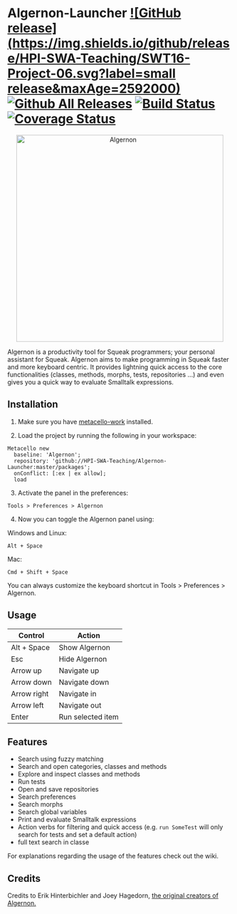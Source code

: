 # Algernon-Launcher [![GitHub release](https://img.shields.io/github/release/HPI-SWA-Teaching/SWT16-Project-06.svg?label=small release&maxAge=2592000)](https://github.com/HPI-SWA-Teaching/SWT16-Project-06/releases/latest) [![Github All Releases](https://img.shields.io/github/downloads/HPI-SWA-Teaching/SWT16-Project-06/total.svg?maxAge=60)](https://github.com/HPI-SWA-Teaching/SWT16-Project-06/releases) [![Build Status](https://api.travis-ci.org/HPI-SWA-Teaching/SWT16-Project-06.svg)](https://travis-ci.org/HPI-SWA-Teaching/SWT16-Project-06) [![Coverage Status](https://coveralls.io/repos/github/HPI-SWA-Teaching/SWT16-Project-06/badge.svg?branch=master)](https://coveralls.io/github/HPI-SWA-Teaching/SWT16-Project-06?branch=master)

<p align="center">
  <img src="https://cloud.githubusercontent.com/assets/6453623/16036676/47e23582-321d-11e6-9032-bcb96873d348.png" width="465" alt="Algernon"/>
</p>

Algernon is a productivity tool for Squeak programmers; your personal assistant for Squeak. Algernon aims to make programming in Squeak faster and more keyboard centric. It provides lightning quick access to the core functionalities (classes, methods, morphs, tests, repositories ...) and even gives you a quick way to evaluate Smalltalk expressions.

## Installation
1. Make sure you have [metacello-work](https://github.com/dalehenrich/metacello-work) installed.

2. Load the project by running the following in your workspace:
  ```smalltalk
  Metacello new
    baseline: 'Algernon';
    repository: 'github://HPI-SWA-Teaching/Algernon-Launcher:master/packages';
    onConflict: [:ex | ex allow];
    load
  ```

3. Activate the panel in the preferences:
  ```
  Tools > Preferences > Algernon
  ```

4. Now you can toggle the Algernon panel using:

  Windows and Linux:
  ```
  Alt + Space
  ```
  Mac:
  ```
  Cmd + Shift + Space
  ```
You can always customize the keyboard shortcut in Tools > Preferences > Algernon.

## Usage

| Control     | Action            |
|-------------|-------------------|
| Alt + Space | Show Algernon     |
| Esc         | Hide Algernon     |
| Arrow up    | Navigate up       |
| Arrow down  | Navigate down     |
| Arrow right | Navigate in       |
| Arrow left  | Navigate out      |
| Enter       | Run selected item |


## Features

- Search using fuzzy matching
- Search and open categories, classes and methods
- Explore and inspect classes and methods
- Run tests
- Open and save repositories
- Search preferences
- Search morphs
- Search global variables
- Print and evaluate Smalltalk expressions 
- Action verbs for filtering and quick access (e.g. `run SomeTest` will only search for tests and set a default action)
- full text search in classe

For explanations regarding the usage of the features check out the wiki.


## Credits


Credits to Erik Hinterbichler and Joey Hagedorn, [the original creators of Algernon.](http://erikhinterbichler.com/apps/algernon/)
